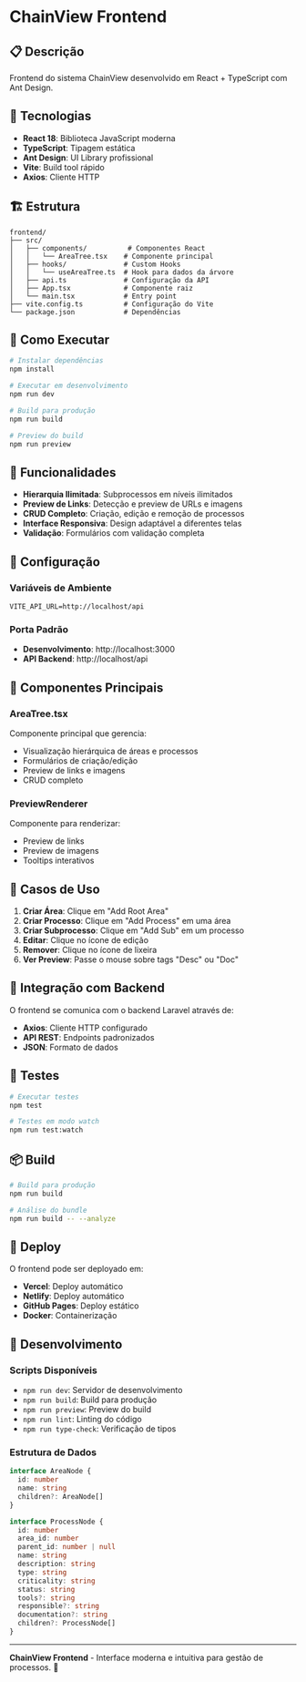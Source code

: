 # ChainView Frontend

## 📋 Descrição

Frontend do sistema ChainView desenvolvido em React + TypeScript com Ant Design.

## 🚀 Tecnologias

- **React 18**: Biblioteca JavaScript moderna
- **TypeScript**: Tipagem estática
- **Ant Design**: UI Library profissional
- **Vite**: Build tool rápido
- **Axios**: Cliente HTTP

## 🏗️ Estrutura

```
frontend/
├── src/
│   ├── components/          # Componentes React
│   │   └── AreaTree.tsx    # Componente principal
│   ├── hooks/              # Custom Hooks
│   │   └── useAreaTree.ts  # Hook para dados da árvore
│   ├── api.ts              # Configuração da API
│   ├── App.tsx             # Componente raiz
│   └── main.tsx            # Entry point
├── vite.config.ts          # Configuração do Vite
└── package.json            # Dependências
```

## 🚀 Como Executar

```bash
# Instalar dependências
npm install

# Executar em desenvolvimento
npm run dev

# Build para produção
npm run build

# Preview do build
npm run preview
```

## 🎨 Funcionalidades

- **Hierarquia Ilimitada**: Subprocessos em níveis ilimitados
- **Preview de Links**: Detecção e preview de URLs e imagens
- **CRUD Completo**: Criação, edição e remoção de processos
- **Interface Responsiva**: Design adaptável a diferentes telas
- **Validação**: Formulários com validação completa

## 🔧 Configuração

### Variáveis de Ambiente
```env
VITE_API_URL=http://localhost/api
```

### Porta Padrão
- **Desenvolvimento**: http://localhost:3000
- **API Backend**: http://localhost/api

## 📱 Componentes Principais

### AreaTree.tsx
Componente principal que gerencia:
- Visualização hierárquica de áreas e processos
- Formulários de criação/edição
- Preview de links e imagens
- CRUD completo

### PreviewRenderer
Componente para renderizar:
- Preview de links
- Preview de imagens
- Tooltips interativos

## 🎯 Casos de Uso

1. **Criar Área**: Clique em "Add Root Area"
2. **Criar Processo**: Clique em "Add Process" em uma área
3. **Criar Subprocesso**: Clique em "Add Sub" em um processo
4. **Editar**: Clique no ícone de edição
5. **Remover**: Clique no ícone de lixeira
6. **Ver Preview**: Passe o mouse sobre tags "Desc" ou "Doc"

## 🔗 Integração com Backend

O frontend se comunica com o backend Laravel através de:
- **Axios**: Cliente HTTP configurado
- **API REST**: Endpoints padronizados
- **JSON**: Formato de dados

## 🧪 Testes

```bash
# Executar testes
npm test

# Testes em modo watch
npm run test:watch
```

## 📦 Build

```bash
# Build para produção
npm run build

# Análise do bundle
npm run build -- --analyze
```

## 🚀 Deploy

O frontend pode ser deployado em:
- **Vercel**: Deploy automático
- **Netlify**: Deploy automático
- **GitHub Pages**: Deploy estático
- **Docker**: Containerização

## 🔧 Desenvolvimento

### Scripts Disponíveis
- `npm run dev`: Servidor de desenvolvimento
- `npm run build`: Build para produção
- `npm run preview`: Preview do build
- `npm run lint`: Linting do código
- `npm run type-check`: Verificação de tipos

### Estrutura de Dados

```typescript
interface AreaNode {
  id: number
  name: string
  children?: AreaNode[]
}

interface ProcessNode {
  id: number
  area_id: number
  parent_id: number | null
  name: string
  description: string
  type: string
  criticality: string
  status: string
  tools?: string
  responsible?: string
  documentation?: string
  children?: ProcessNode[]
}
```

---

**ChainView Frontend** - Interface moderna e intuitiva para gestão de processos. 🎨
